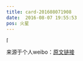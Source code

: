 ```yaml
---
title: card-201608071908
date:  2016-08-07 19:55:53
pos: 火星
---
```

<span class="url-icon"><img alt=[喵喵] src="https://h5.sinaimg.cn/m/emoticon/icon/others/d_miao-c1b3d563bd.png" style="width:1em; height:1em;" /></span>

来源于个人weibo：[原文链接](https://m.weibo.cn/status/E2uc88ptr?mblogid=E2uc88ptr)
